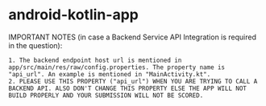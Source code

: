# android-kotlin-app

IMPORTANT NOTES (in case a Backend Service API Integration is required in the question):

    1. The backend endpoint host url is mentioned in app/src/main/res/raw/config.properties. The property name is "api_url". An example is mentioned in "MainActivity.kt".
    2. PLEASE USE THIS PROPERTY ("api_url") WHEN YOU ARE TRYING TO CALL A BACKEND API. ALSO DON'T CHANGE THIS PROPERTY ELSE THE APP WILL NOT BUILD PROPERLY AND YOUR SUBMISSION WILL NOT BE SCORED.
